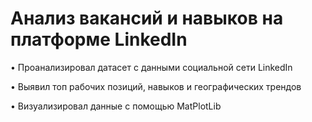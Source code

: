# Анализ вакансий и навыков на платформе LinkedIn

 • Проанализировал датасет с данными социальной сети LinkedIn
 
 • Выявил топ рабочих позиций, навыков и географических трендов
 
 • Визуализировал данные с помощью MatPlotLib

